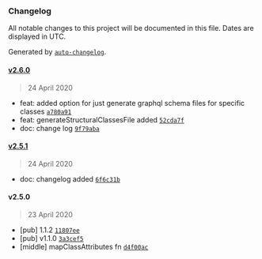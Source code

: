 ### Changelog

All notable changes to this project will be documented in this file. Dates are displayed in UTC.

Generated by [`auto-changelog`](https://github.com/CookPete/auto-changelog).

#### [v2.6.0](https://github.com/saostad/ldap-schema-ts-generator/compare/v2.5.1...v2.6.0)

> 24 April 2020

- feat: added option for just generate graphql schema files for specific classes [`a780a91`](https://github.com/saostad/ldap-schema-ts-generator/commit/a780a915c061e594a487083d7116ba187bb5cbfa)
- feat: generateStructuralClassesFile added [`52cda7f`](https://github.com/saostad/ldap-schema-ts-generator/commit/52cda7fda48a22846e04e6232df96455f13fe7d5)
- doc: change log [`9f79aba`](https://github.com/saostad/ldap-schema-ts-generator/commit/9f79aba2b30eadc7a50256c67284d5140960e225)

#### [v2.5.1](https://github.com/saostad/ldap-schema-ts-generator/compare/v2.5.0...v2.5.1)

> 24 April 2020

- doc: changelog added [`6f6c31b`](https://github.com/saostad/ldap-schema-ts-generator/commit/6f6c31b432a0bbf8321983b6d8131a49bed2a90f)

#### v2.5.0

> 23 April 2020

- [pub] 1.1.2 [`11807ee`](https://github.com/saostad/ldap-schema-ts-generator/commit/11807ee6fc55bfc48346b9e8fbf438017ed10268)
- [pub] v1.1.0 [`3a3cef5`](https://github.com/saostad/ldap-schema-ts-generator/commit/3a3cef569175b42ef8eee23ae4f054e025565cc0)
- [middle] mapClassAttributes fn [`d4f00ac`](https://github.com/saostad/ldap-schema-ts-generator/commit/d4f00ac44e2f9938a6a49deef7911d7420e753e3)
